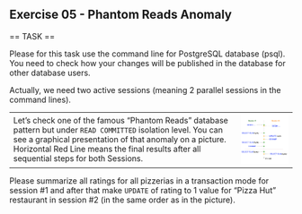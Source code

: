## Exercise 05 - Phantom Reads Anomaly

== TASK ==

Please for this task use the command line for PostgreSQL database (psql). You need to check how your changes will be published in the database for other database users. 

Actually, we need two active sessions (meaning 2 parallel sessions in the command lines).

|  |  |
| ------ | ------ |
| Let’s check one of the famous “Phantom Reads” database pattern but under `READ COMMITTED` isolation level. You can see a graphical presentation of that anomaly on a picture. Horizontal Red Line means the final results after all sequential steps for both Sessions. | ![D08_10](../../images/D08_10.png) |

Please summarize all ratings for all pizzerias in a transaction mode for session #1 and after that make `UPDATE` of rating to 1 value for “Pizza Hut” restaurant in session #2 (in the same order as in the picture). 
